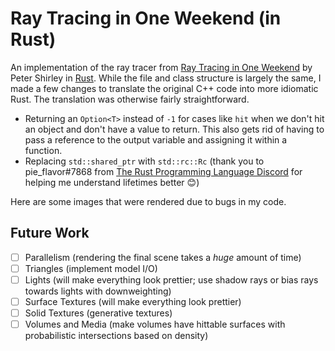 # Ray Tracing in One Weekend (in Rust)

An implementation of the ray tracer from [Ray Tracing in One Weekend](https://raytracing.github.io/books/RayTracingInOneWeekend) by Peter Shirley in [Rust](https://www.rust-lang.org/).
While the file and class structure is largely the same, I made a few changes to translate the original C++ code into
more idiomatic Rust. The translation was otherwise fairly straightforward.

* Returning an `Option<T>` instead of `-1` for cases like `hit` when we don't hit an object and don't have a value to return. This also gets rid of having to pass a reference to the output variable and assigning it within a function.
* Replacing `std::shared_ptr` with `std::rc::Rc` (thank you to pie_flavor#7868 from [The Rust Programming Language Discord](https://discord.gg/rust-lang) for helping me understand lifetimes better 😊)

Here are some images that were rendered due to bugs in my code.



## Future Work

* [ ] Parallelism (rendering the final scene takes a *huge* amount of time)
* [ ] Triangles (implement model I/O)
* [ ] Lights (will make everything look prettier; use shadow rays or bias rays towards lights with downweighting)
* [ ] Surface Textures (will make everything look prettier)
* [ ] Solid Textures (generative textures)
* [ ] Volumes and Media (make volumes have hittable surfaces with probabilistic intersections based on density)